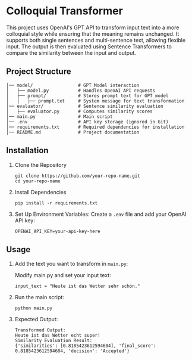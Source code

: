 # Colloquial Transformer

This project uses OpenAI's GPT API to transform input text into a more colloquial style while ensuring that the meaning remains unchanged. It supports both single sentences and multi-sentence text, allowing flexible input. The output is then evaluated using Sentence Transformers to compare the similarity between the input and output.

## Project Structure

```
│── model/                 # GPT Model interaction
│   ├── model.py           # Handles OpenAI API requests
│   ├── prompt/            # Stores prompt text for GPT model
│   │   ├── prompt.txt     # System message for text transformation
│── evaluator/             # Sentence similarity evaluation
│   ├── evaluator.py       # Computes similarity scores
│── main.py                # Main script
│── .env                   # API key storage (ignored in Git)
│── requirements.txt       # Required dependencies for installation
│── README.md              # Project documentation
```

## Installation

1. Clone the Repository

    ```
    git clone https://github.com/your-repo-name.git
    cd your-repo-name
    ```

2. Install Dependencies

    ```
    pip install -r requirements.txt
    ```

3. Set Up Environment Variables: Create a ```.env``` file and add your OpenAI API key:

    ```
    OPENAI_API_KEY=your-api-key-here
    ```

## Usage

1. Add the text you want to transform in ```main.py```:

    Modify main.py and set your input text:

    ```
    input_text = "Heute ist das Wetter sehr schön."
    ```

2. Run the main script:

    ```
    python main.py
    ```

3. Expected Output:

    ```
    Transformed Output:
    Heute ist das Wetter echt super!
    Similarity Evaluation Result:
    {'similarities': [0.8185423612594604], 'final_score': 0.8185423612594604, 'decision': 'Accepted'}
    ```